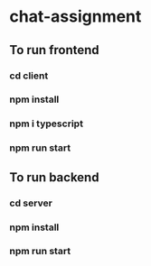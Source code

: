 # chat-assignment

## To run frontend
### cd client 
### npm install
### npm i typescript
### npm run start

## To run backend
### cd server
### npm install
### npm run start

